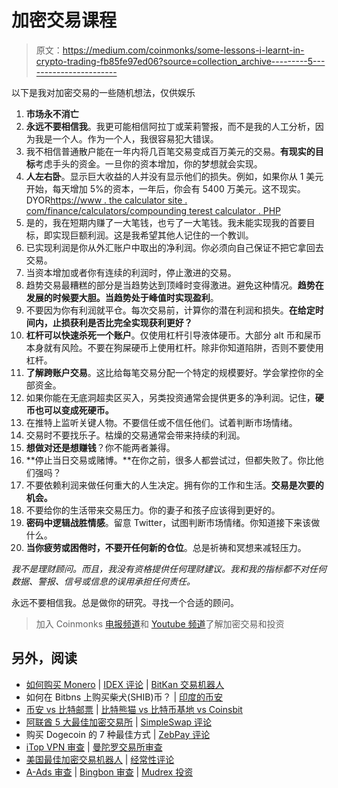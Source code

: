 # 加密交易课程

> 原文：<https://medium.com/coinmonks/some-lessons-i-learnt-in-crypto-trading-fb85fe97ed06?source=collection_archive---------5----------------------->

以下是我对加密交易的一些随机想法，仅供娱乐

1.  **市场永不消亡**
2.  **永远不要相信我**。我更可能相信阿拉丁或茉莉警报，而不是我的人工分析，因为我是一个人。作为一个人，我很容易犯大错误。
3.  我不相信普通散户能在一年内将几百笔交易变成百万美元的交易。**有现实的目标**考虑手头的资金。一旦你的资本增加，你的梦想就会实现。
4.  **人左右卧**。显示巨大收益的人并没有显示他们的损失。例如，如果你从 1 美元开始，每天增加 5%的资本，一年后，你会有 5400 万美元。这不现实。DYOR[https://www . the calculator site . com/finance/calculators/compounding terest calculator . PHP](https://www.thecalculatorsite.com/finance/calculators/compoundinterestcalculator.php)
5.  是的，我在短期内赚了一大笔钱，也亏了一大笔钱。我未能实现我的首要目标，即实现巨额利润。这是我希望其他人记住的一个教训。
6.  已实现利润是你从外汇账户中取出的净利润。你必须向自己保证不把它拿回去交易。
7.  当资本增加或者你有连续的利润时，停止激进的交易。
8.  趋势交易最糟糕的部分是当趋势达到顶峰时变得激进。避免这种情况。**趋势在发展的时候要大胆。当趋势处于峰值时实现盈利**。
9.  不要因为你有利润就平仓。每次交易前，计算你的潜在利润和损失。**在给定时间内，止损获利是否比完全实现获利更好？**
10.  **杠杆可以快速杀死一个账户**。仅使用杠杆引导液体硬币。大部分 alt 币和屎币本身就有风险。不要在狗屎硬币上使用杠杆。除非你知道陷阱，否则不要使用杠杆。
11.  **了解跨账户交易**。这比给每笔交易分配一个特定的规模要好。学会掌控你的全部资金。
12.  如果你能在无底洞超卖区买入，另类投资通常会提供更多的净利润。记住，**硬币也可以变成死硬币。**
13.  在推特上监听关键人物。不要信任或不信任他们。试着判断市场情绪。
14.  交易时不要找乐子。枯燥的交易通常会带来持续的利润。
15.  **想做对还是想赚钱**？你不能两者兼得。
16.  **停止当日交易或赌博。**在你之前，很多人都尝试过，但都失败了。你比他们强吗？
17.  不要依赖利润来做任何重大的人生决定。拥有你的工作和生活。**交易是次要的机会。**
18.  不要给你的生活带来交易压力。你的妻子和孩子应该得到更好的。
19.  **密码中逻辑战胜情感**。留意 Twitter，试图判断市场情绪。你知道接下来该做什么。
20.  **当你疲劳或困倦时，不要开任何新的仓位**。总是祈祷和冥想来减轻压力。

*我不是理财顾问。而且，我没有资格提供任何理财建议。我和我的指标都不对任何数据、警报、信号或信息的误用承担任何责任。*

永远不要相信我。总是做你的研究。寻找一个合适的顾问。

> 加入 Coinmonks [电报频道](https://t.me/coincodecap)和 [Youtube 频道](https://www.youtube.com/c/coinmonks/videos)了解加密交易和投资

## 另外，阅读

*   [如何购买 Monero](https://blog.coincodecap.com/buy-monero) | [IDEX 评论](https://blog.coincodecap.com/idex-review) | [BitKan 交易机器人](https://blog.coincodecap.com/bitkan-trading-bot)
*   如何在 Bitbns 上购买柴犬(SHIB)币？ | [印度的币安](https://blog.coincodecap.com/binance-in-india)
*   [币安 vs 比特邮票](https://blog.coincodecap.com/binance-vs-bitstamp) | [比特熊猫 vs 比特币基地 vs Coinsbit](https://blog.coincodecap.com/bitpanda-coinbase-coinsbit)
*   [阿联酋 5 大最佳加密交易所](https://blog.coincodecap.com/best-crypto-exchanges-in-uae) | [SimpleSwap 评论](https://blog.coincodecap.com/simpleswap-review)
*   购买 Dogecoin 的 7 种最佳方式 | [ZebPay 评论](https://blog.coincodecap.com/zebpay-review)
*   [iTop VPN 审查](https://blog.coincodecap.com/itop-vpn-review) | [曼陀罗交易所审查](https://blog.coincodecap.com/mandala-exchange-review)
*   [美国最佳加密交易机器人](https://blog.coincodecap.com/crypto-trading-bots-in-the-us) | [经常性评论](https://blog.coincodecap.com/changelly-review)
*   [A-Ads 审查](https://blog.coincodecap.com/a-ads-review) | [Bingbon 审查](https://blog.coincodecap.com/bingbon-review) | [Mudrex 投资](https://blog.coincodecap.com/mudrex-invest-review-the-best-way-to-invest-in-crypto)